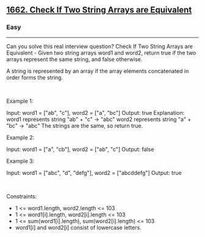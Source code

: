 <h2><a href="https://leetcode.com/problems/check-if-two-string-arrays-are-equivalent/">1662. Check If Two String Arrays are Equivalent</a></h2><h3>Easy</h3><hr>Can you solve this real interview question? Check If Two String Arrays are Equivalent - Given two string arrays word1 and word2, return true if the two arrays represent the same string, and false otherwise.

A string is represented by an array if the array elements concatenated in order forms the string.

 

Example 1:


Input: word1 = ["ab", "c"], word2 = ["a", "bc"]
Output: true
Explanation:
word1 represents string "ab" + "c" -> "abc"
word2 represents string "a" + "bc" -> "abc"
The strings are the same, so return true.

Example 2:


Input: word1 = ["a", "cb"], word2 = ["ab", "c"]
Output: false


Example 3:


Input: word1  = ["abc", "d", "defg"], word2 = ["abcddefg"]
Output: true


 

Constraints:

 * 1 <= word1.length, word2.length <= 103
 * 1 <= word1[i].length, word2[i].length <= 103
 * 1 <= sum(word1[i].length), sum(word2[i].length) <= 103
 * word1[i] and word2[i] consist of lowercase letters.